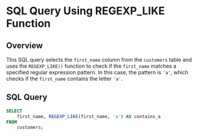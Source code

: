 # SQL Query Using REGEXP_LIKE Function

## Overview

This SQL query selects the `first_name` column from the `customers` table and uses the `REGEXP_LIKE()` function to check if the `first_name` matches a specified regular expression pattern. In this case, the pattern is `'a'`, which checks if the `first_name` contains the letter `'a'`.

## SQL Query

```sql
SELECT 
    first_name, REGEXP_LIKE(first_name, 'a') AS contains_a
FROM
    customers;
